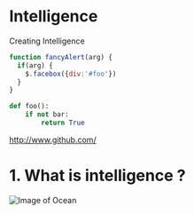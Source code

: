 # Intelligence
Creating Intelligence

```javascript
function fancyAlert(arg) {
  if(arg) {
    $.facebox({div:'#foo'})
  }
}
```

```python
def foo():
    if not bar:
        return True
```
http://www.github.com/

# 1. What is intelligence ?
![Image of Ocean](https://upload.wikimedia.org/wikipedia/commons/e/e0/Clouds_over_the_Atlantic_Ocean.jpg)
